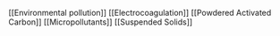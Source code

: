 [[Environmental pollution]]
[[Electrocoagulation]]
[[Powdered Activated Carbon]]
[[Micropollutants]]
[[Suspended Solids]]
